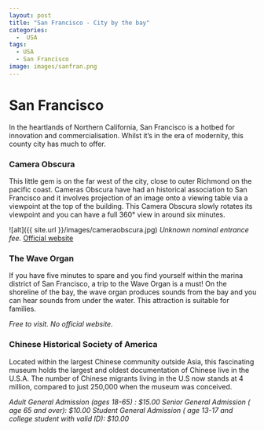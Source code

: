 ```yaml
---
layout: post
title: "San Francisco - City by the bay"
categories:
  -  USA
tags:
  - USA
  - San Francisco
image: images/sanfran.png
---
```


# San Francisco

In the heartlands of Northern California, San Francisco is a hotbed for innovation and commercialisation. Whilst it’s in the era of modernity, this county city has much to offer.
 
### Camera Obscura 
 
This little gem is on the far west of the city, close to outer Richmond on the pacific coast. Cameras Obscura have had an historical association to San Francisco and it involves projection of an image onto a viewing table via a viewpoint at the top of the building. This Camera Obscura slowly rotates its viewpoint and you can have a full 360° view in around six minutes.
 
![alt]({{ site.url }}/images/cameraobscura.jpg)
*Unknown nominal entrance fee.* [Official website](http://www.giantcamera.com/)
 
### The Wave Organ
 
If you have five minutes to spare and you find yourself within the marina district of San Francisco, a trip to the Wave Organ is a must! On the shoreline of the bay, the wave organ produces sounds from the bay and you can hear sounds from under the water. This attraction is suitable for families.
 
*Free to visit. No official website.*
 
### Chinese Historical Society of America
 
Located within the largest Chinese community outside Asia, this fascinating museum holds the largest and oldest documentation of Chinese live in the U.S.A. The number of Chinese migrants living in the U.S now stands at 4 million, compared to just 250,000 when the museum was conceived.
 
*Adult General Admission (ages 18-65) : $15.00
Senior General Admission ( age 65 and over): $10.00
Student General Admission ( age 13-17 and college student with valid ID): $10.00*
